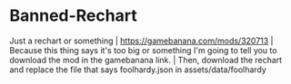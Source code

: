 # Banned-Rechart
Just a rechart or something | https://gamebanana.com/mods/320713 | 
Because this thing says it's too big or something I'm going to tell you to download the mod in the gamebanana link. | 
Then, download the rechart and replace the file that says foolhardy.json in assets/data/foolhardy
